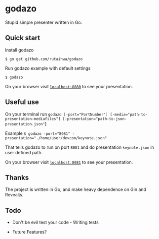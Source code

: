 # godazo
Stupid simple presenter written in Go.

## Quick start
Install godazo 

`$ go get github.com/rutaihwa/godazo`

Run godazo example with default settings

`$ godazo`

On your browser visit [`localhost:8080`](http://localhost:8080/) to see your presentation.

## Useful use
On your terminal run `godazo [-port="PortNumber"] [-media="path-to-presentation-mediafiles"] [-presentation="path-to-json-presentation.json"`]

Example `$ godazo -port="8081" -presentation="./home/user/devcon/keynote.json"`

That tells godazo to run on port `8081` and do presentation `keynote.json` in user defined path.

On your browser visit [`localhost:8081`](http://localhost:8081/) to see your presentation.

## Thanks

The project is written in Go, and make heavy dependence on Gin and Revealjs.

## Todo

* Don't be evil test your code - Writing tests

* Future Features?